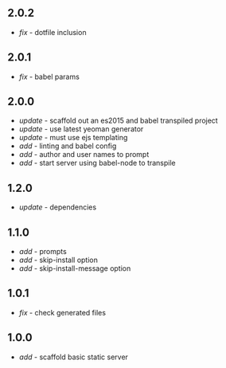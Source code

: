 ## 2.0.2

* _fix_ - dotfile inclusion

## 2.0.1

* _fix_ - babel params

## 2.0.0

* _update_ - scaffold out an es2015 and babel transpiled project
* _update_ - use latest yeoman generator
* _update_ - must use ejs templating
* _add_ - linting and babel config
* _add_ - author and user names to prompt
* _add_ - start server using babel-node to transpile

## 1.2.0

* _update_ - dependencies

## 1.1.0

* _add_ - prompts
* _add_ - skip-install option
* _add_ - skip-install-message option

## 1.0.1

* _fix_ - check generated files

## 1.0.0

* _add_ - scaffold basic static server
